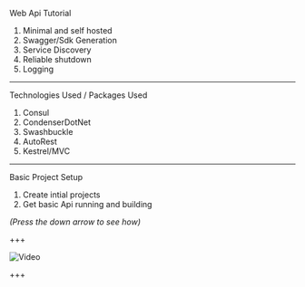 Web Api Tutorial

1. Minimal and self hosted
2. Swagger/Sdk Generation
3. Service Discovery
4. Reliable shutdown
5. Logging

---

Technologies Used / Packages Used

1. Consul
2. CondenserDotNet
3. Swashbuckle
4. AutoRest
5. Kestrel/MVC

---

Basic Project Setup

1. Create intial projects
2. Get basic Api running and building

*(Press the down arrow to see how)*

+++

![Video](https://www.youtube.com/embed/RD3MIcjxpwY)

+++